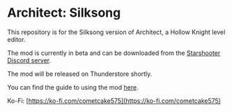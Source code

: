 # Architect: Silksong
This repository is for the Silksong version of Architect, a Hollow Knight level editor.

The mod is currently in beta and can be downloaded from the [Starshooter Discord server](https://discord.gg/buU2PH2N6Q).

The mod will be released on Thunderstore shortly.

You can find the guide to using the mod [here](https://starshooter.gitbook.io/architect/architect-silksong).

Ko-Fi: [https://ko-fi.com/cometcake575](https://ko-fi.com/cometcake575)
